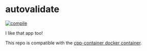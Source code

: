 # autovalidate

[![compile](https://github.com/bacurrah/autovalidate/actions/workflows/actions.yml/badge.svg)](https://github.com/bacurrah/autovalidate/actions/workflows/actions.yml)

I like that app too!

This repo is compatible with the [cpp-container docker container](https://github.com/ChicoState/cpp-container).
